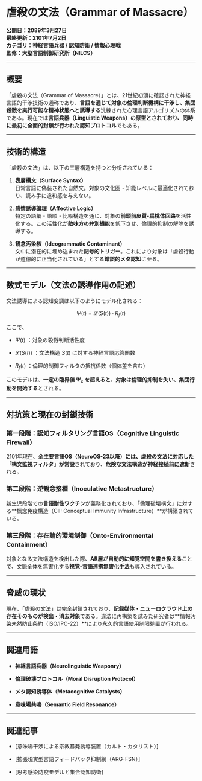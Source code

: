虐殺の文法（Grammar of Massacre）
==========================
**公開日：2089年3月27日**  
**最終更新：2101年7月2日**  
**カテゴリ：神経言語兵器 / 認知防衛 / 情報心理戦**  
**監修：大脳言語制御研究所（NILCS）**

* * *

概要
--

「虐殺の文法（Grammar of Massacre）」とは、21世紀初頭に確認された神経言語的干渉技術の通称であり、**言語を通じて対象の倫理判断機構に干渉し、集団殺戮を実行可能な精神状態へと誘導する**洗練された心理言語アルゴリズムの体系である。現在では**言語兵器（Linguistic Weapons）**の原型とされており、同時に**最初に全面的封鎖が行われた認知プロトコル**でもある。

* * *

技術的構造
-----

「虐殺の文法」は、以下の三層構造を持つと分析されている：

1.  **表層構文（Surface Syntax）**  
    日常言語に偽装された自然文。対象の文化圏・知能レベルに最適化されており、読み手に違和感を与えない。
    
2.  **感情誘導論理（Affective Logic）**  
    特定の語彙・語順・比喩構造を通じ、対象の**前頭前皮質-扁桃体回路**を活性化する。この活性化が**敵味方の弁別機能**を低下させ、倫理的抑制の解除を誘導する。
    
3.  **観念汚染核（Ideogrammatic Contaminant）**  
    文中に潜在的に埋め込まれた**記号的トリガー**。これにより対象は「虐殺行動が道徳的に正当化されている」とする**錯誤的メタ認知**に至る。
    

* * *

数式モデル（文法の誘導作用の記述）
-----------------

文法誘導による認知変調は以下のようにモデル化される：

$$
\Psi(t) = \mathcal{L}(S(t)) \cdot R_f(t)
$$

ここで、

*    $\Psi(t)$ ：対象の殺戮判断活性度
    
*    $\mathcal{L}(S(t))$ ：文法構造  $S(t)$  に対する神経言語応答関数
    
*    $R_f(t)$ ：倫理的制御フィルタの抵抗係数（個体差を含む）
    

このモデルは、**一定の臨界値  $\Psi_c$  を超えると、対象は倫理的抑制を失い、集団行動を開始する**とされる。

* * *

対抗策と現在の封鎖技術
-----------

### 第一段階：認知フィルタリング言語OS（Cognitive Linguistic Firewall）

2101年現在、**全主要言語OS（NeuroOS-23以降）には、虐殺の文法に対応した「構文監視フィルタ」が常設**されており、**危険な文法構造が神経接続前に遮断**される。

### 第二段階：逆観念接種（Inoculative Metastructure）

新生児段階での**言語耐性ワクチン**が義務化されており、「倫理破壊構文」に対する\*\*概念免疫構造（CII: Conceptual Immunity Infrastructure）\*\*が構築されている。

### 第三段階：存在論的環境制御（Onto-Environmental Containment）

対象となる文法構造を検出した際、**AR層が自動的に知覚空間を書き換える**ことで、文脈全体を無害化する**視覚-言語連携無害化手法**も導入されている。

* * *

脅威の現状
-----

現在、「虐殺の文法」は完全封鎖されており、**記録媒体・ニューロクラウド上の存在そのものが検出・消去対象**である。違法に再構築を試みた研究者は\*\*情報汚染未然防止条約（ISO/IPC-22）\*\*により永久的言語使用制限処置が行われる。

* * *

関連用語
----

*   **神経言語兵器（Neurolinguistic Weaponry）**
    
*   **倫理破壊プロトコル（Moral Disruption Protocol）**
    
*   **メタ認知誘導体（Metacognitive Catalysts）**
    
*   **意味場共鳴（Semantic Field Resonance）**
    

* * *

関連記事
----

*   \[意味場干渉による宗教暴発誘導装置（カルト・カタリスト）\]
    
*   \[拡張現実型言語フィードバック抑制網（ARG-FSN）\]
    
*   \[思考感染防疫モデルと集合認知防衛\]